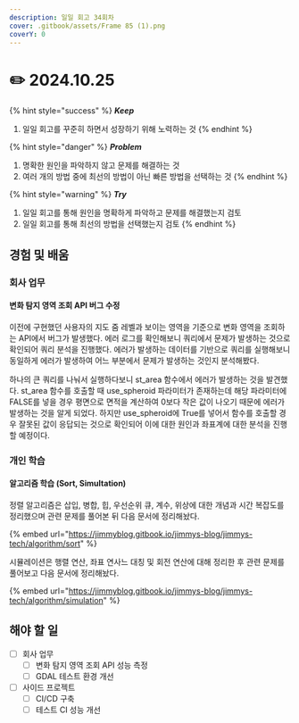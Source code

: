 ```yaml
---
description: 일일 회고 34회차
cover: .gitbook/assets/Frame 85 (1).png
coverY: 0
---
```


# ✏️ 2024.10.25

{% hint style="success" %}
_**Keep**_

1. 일일 회고를 꾸준히 하면서 성장하기 위해 노력하는 것
{% endhint %}

{% hint style="danger" %}
_**Problem**_

1. 명확한 원인을 파악하지 않고 문제를 해결하는 것
2. 여러 개의 방법 중에 최선의 방법이 아닌 빠른 방법을 선택하는 것
{% endhint %}

{% hint style="warning" %}
_**Try**_

1. 일일 회고를 통해 원인을 명확하게 파악하고 문제를 해결했는지 검토
2. 일일 회고를 통해 최선의 방법을 선택했는지 검토
{% endhint %}

## 경험 및 배움

### 회사 업무

#### 변화 탐지 영역 조회 API 버그 수정

이전에 구현했던 사용자의 지도 줌 레벨과 보이는 영역을 기준으로 변화 영역을 조회하는 API에서 버그가 발생했다. 에러 로그를 확인해보니 쿼리에서 문제가 발생하는 것으로 확인되어 쿼리 분석을 진행했다. 에러가 발생하는 데이터를 기반으로 쿼리를 실행해보니 동일하게 에러가 발생하여 어느 부분에서 문제가 발생하는 것인지 분석해봤다.

하나의 큰 쿼리를 나눠서 실행하다보니 st\_area 함수에서 에러가 발생하는 것을 발견했다. st\_area 함수를 호출할 때 use\_spheroid 파라미터가 존재하는데 해당 파라미터에 FALSE를 넣을 경우 평면으로 면적을 계산하여 0보다 작은 값이 나오기 때문에 에러가 발생하는 것을 알게 되었다. 하지만 use\_spheroid에 True를 넣어서 함수를 호출할 경우 잘못된 값이 응답되는 것으로 확인되어 이에 대한 원인과 좌표계에 대한 분석을 진행할 예정이다.



### 개인 학습

#### 알고리즘 학습 (Sort, Simultation)

정렬 알고리즘은 삽입, 병합, 힙, 우선순위 큐, 계수, 위상에 대한 개념과 시간 복잡도를 정리했으며 관련 문제를 풀어본 뒤 다음 문서에 정리해놨다.

{% embed url="https://jimmyblog.gitbook.io/jimmys-blog/jimmys-tech/algorithm/sort" %}

시뮬레이션은 행렬 연산, 좌표 연사느 대칭 및 회전 연산에 대해 정리한 후 관련 문제를 풀어보고 다음 문서에 정리해놨다.

{% embed url="https://jimmyblog.gitbook.io/jimmys-blog/jimmys-tech/algorithm/simulation" %}



## 해야 할 일

* [ ] 회사 업무
  * [ ] 변화 탐지 영역 조회 API 성능 측정
  * [ ] GDAL 테스트 환경 개선
* [ ] 사이드 프로젝트
  * [ ] CI/CD 구축
  * [ ] 테스트 CI 성능 개선
